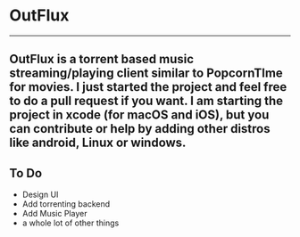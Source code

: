 # OutFlux
---
OutFlux is a torrent based music streaming/playing client similar to PopcornTIme for movies. I just started the project and feel free to do a pull request if you want. I am starting the project in xcode (for macOS and iOS), but you can contribute or help by adding other distros like android, Linux or windows.
----
To Do
---
- Design UI
- Add torrenting backend
- Add Music Player
- a whole lot of other things
